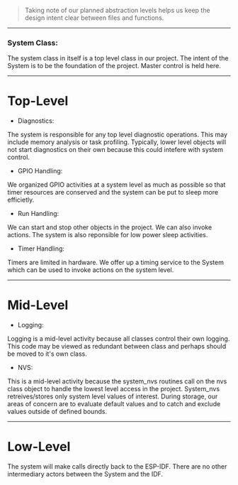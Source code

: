> Taking note of our planned abstraction levels helps us keep the design intent clear between files and functions.
---

### System Class:
The system class in itself is a top level class in our project.  The intent of the System is to be the foundation of the project.  Master control is held here.

---
# Top-Level

* Diagnostics:

The system is responsible for any top level diagnostic operations.  This may include memory analysis or task profiling.  Typically, lower level objects will not start
diagnostics on their own because this could intefere with system control.

* GPIO Handling:

We organized GPIO activities at a system level as much as possible so that timer resources are conserved and the system can be put to sleep more efficietly.

* Run Handling:

We can start and stop other objects in the project.  We can also invoke actions.  The system is also reponsible for low power sleep activities.

* Timer Handling: 

Timers are limited in hardware.  We offer up a timing service to the System which can be used to invoke actions on the system level. 

---
# Mid-Level

* Logging:

Logging is a mid-level activity because all classes control their own logging.  This code may be viewed as redundant between class and perhaps should be moved to it's own class.


* NVS:

This is a mid-level activity because the system_nvs routines call on the nvs class object to handle the lowest level access in the project.  System_nvs retreives/stores
only system level values of interest.  During storage, our areas of concern are to evaluate default values and to catch and exclude values outside of defined bounds.

---
# Low-Level

The system will make calls directly back to the ESP-IDF.  There are no other intermediary actors between the System and the IDF.